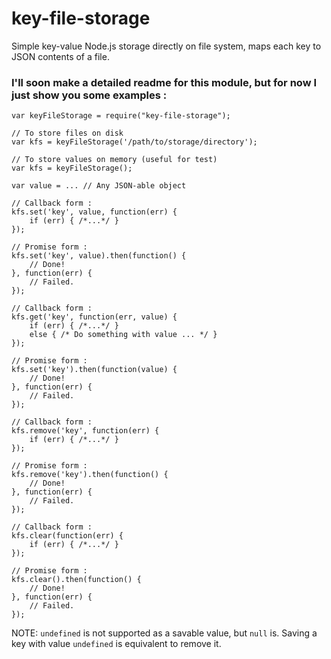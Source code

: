 # key-file-storage
Simple key-value Node.js storage directly on file system, maps each key to JSON contents of a file.

### I'll soon make a detailed readme for this module, but for now I just show you some examples :

```
var keyFileStorage = require("key-file-storage");

// To store files on disk
var kfs = keyFileStorage('/path/to/storage/directory');

// To store values on memory (useful for test)
var kfs = keyFileStorage();

var value = ... // Any JSON-able object

// Callback form :
kfs.set('key', value, function(err) {
    if (err) { /*...*/ }
});

// Promise form :
kfs.set('key', value).then(function() {
    // Done!
}, function(err) {
    // Failed.
});

// Callback form :
kfs.get('key', function(err, value) {
    if (err) { /*...*/ }
    else { /* Do something with value ... */ }
});

// Promise form :
kfs.set('key').then(function(value) {
    // Done!
}, function(err) {
    // Failed.
});

// Callback form :
kfs.remove('key', function(err) {
    if (err) { /*...*/ }
});

// Promise form :
kfs.remove('key').then(function() {
    // Done!
}, function(err) {
    // Failed.
});

// Callback form :
kfs.clear(function(err) {
    if (err) { /*...*/ }
});

// Promise form :
kfs.clear().then(function() {
    // Done!
}, function(err) {
    // Failed.
});
```

NOTE: `undefined` is not supported as a savable value, but `null` is. Saving a key with value `undefined` is equivalent to remove it.